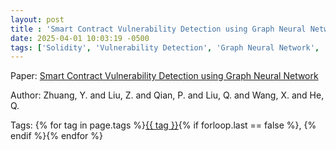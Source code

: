 ```yaml
---
layout: post
title : 'Smart Contract Vulnerability Detection using Graph Neural Network'
date: 2025-04-01 10:03:19 -0500
tags: ['Solidity', 'Vulnerability Detection', 'Graph Neural Network', 'Contract Graph']
---
```

Paper: [Smart Contract Vulnerability Detection using Graph Neural Network](https://www.ijcai.org/Proceedings/2020/0454.pdf)

Author: Zhuang, Y. and Liu, Z. and Qian, P. and Liu, Q. and Wang, X. and He, Q.




 Tags: 
    <span>
    {% for tag in page.tags %}<a href="{{ site.baseurl }}tags/#{{ tag | slugify }}">{{ tag }}</a>{% if forloop.last == false %}, {% endif %}{% endfor %}
    </span>
